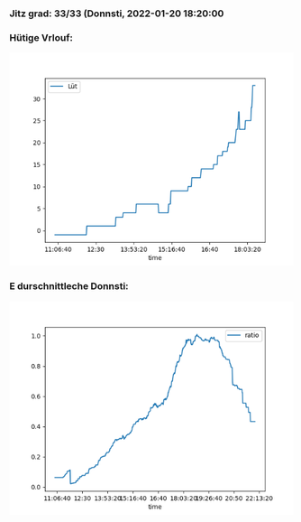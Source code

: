 ### Jitz grad: 33/33 (Donnsti, 2022-01-20 18:20:00

### Hütige Vrlouf:
![Graph](Today.png)

### E durschnittleche Donnsti:
![Graph](Donnsti.png)